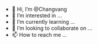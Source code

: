 - 👋 Hi, I’m @Changvang
- 👀 I’m interested in ...
- 🌱 I’m currently learning ...
- 💞️ I’m looking to collaborate on ...
- 📫 How to reach me ...

<!---
Changvang/Changvang is a ✨ special ✨ repository because its `README.md` (this file) appears on your GitHub profile.
You can click the Preview link to take a look at your changes.
--->
